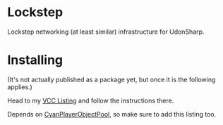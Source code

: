 
# Lockstep

Lockstep networking (at least similar) infrastructure for UdonSharp.

# Installing

(It's not actually published as a package yet, but once it is the following applies.)

Head to my [VCC Listing](https://jansharp.github.io/vrc/vcclisting.xhtml) and follow the instructions there.

Depends on [CyanPlayerObjectPool](https://cyanlaser.github.io/CyanPlayerObjectPool/), so make sure to add this listing too.
